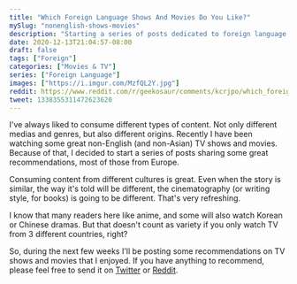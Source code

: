 ```yaml
---
title: "Which Foreign Language Shows And Movies Do You Like?"
mySlug: "nonenglish-shows-movies"
description: "Starting a series of posts dedicated to foreign language films and TV shows."
date: 2020-12-13T21:04:57-08:00
draft: false
tags: ["Foreign"]
categories: ["Movies & TV"]
series: ["Foreign Language"]
images: ["https://i.imgur.com/MzfQL2Y.jpg"]
reddit: https://www.reddit.com/r/geekosaur/comments/kcrjpo/which_foreign_language_shows_and_movies_do_you/
tweet: 1338355311472623620
---
```


I've always liked to consume different types of content. Not only different medias and genres, but also different origins. Recently I have been watching some great non-English (and non-Asian) TV shows and movies. Because of that, I decided to start a series of posts sharing some great recommendations, most of those from Europe.

<!--more-->

Consuming content from different cultures is great. Even when the story is similar, the way it's told will be different, the cinematography (or writing style, for books) is going to be different.  That's very refreshing.

I know that many readers here like anime, and some will also watch Korean or Chinese dramas. But that doesn't count as variety if you only watch TV from 3 different countries, right?

So, during the next few weeks I'll be posting some recommendations on TV shows and movies that I enjoyed. If you have anything to recommend, please feel free to send it on [Twitter](https://twitter.com/falconsensei) or [Reddit](https://www.reddit.com/r/geekosaur/).
